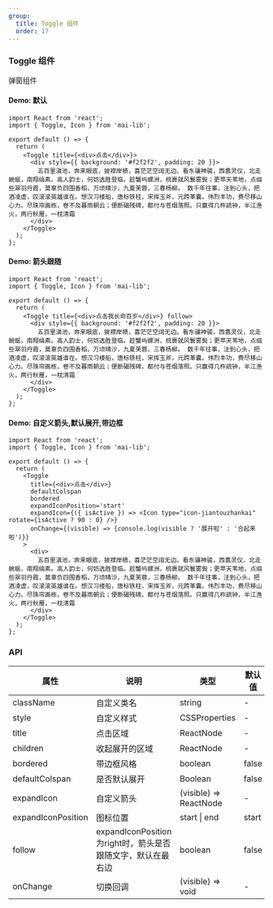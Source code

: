 ```yaml
---
group:
  title: Toggle 组件
  order: 17
---
```


### Toggle 组件

弹窗组件

#### Demo: 默认

```tsx
import React from 'react';
import { Toggle, Icon } from 'mai-lib';

export default () => {
  return (
    <Toggle title={<div>点击</div>}>
      <div style={{ background: '#f2f2f2', padding: 20 }}>
        五百里滇池，奔来眼底，披襟岸帻，喜茫茫空阔无边。看东骧神骏，西翥灵仪，北走蜿蜒，南翔缟素。高人韵士，何妨选胜登临。趁蟹屿螺洲，梳裹就风鬟雾鬓；更苹天苇地，点缀些翠羽丹霞，莫辜负四围香稻，万顷晴沙，九夏芙蓉，三春杨柳。 数千年往事，注到心头，把酒凌虚，叹滚滚英雄谁在。想汉习楼船，唐标铁柱，宋挥玉斧，元跨革囊。伟烈丰功，费尽移山心力。尽珠帘画栋，卷不及暮雨朝云；便断碣残碑，都付与苍烟落照。只赢得几杵疏钟，半江渔火，两行秋雁，一枕清霜
      </div>
    </Toggle>
  );
};
```

#### Demo: 箭头跟随

```tsx
import React from 'react';
import { Toggle, Icon } from 'mai-lib';

export default () => {
  return (
    <Toggle title={<div>点击我长命百岁</div>} follow>
      <div style={{ background: '#f2f2f2', padding: 20 }}>
        五百里滇池，奔来眼底，披襟岸帻，喜茫茫空阔无边。看东骧神骏，西翥灵仪，北走蜿蜒，南翔缟素。高人韵士，何妨选胜登临。趁蟹屿螺洲，梳裹就风鬟雾鬓；更苹天苇地，点缀些翠羽丹霞，莫辜负四围香稻，万顷晴沙，九夏芙蓉，三春杨柳。 数千年往事，注到心头，把酒凌虚，叹滚滚英雄谁在。想汉习楼船，唐标铁柱，宋挥玉斧，元跨革囊。伟烈丰功，费尽移山心力。尽珠帘画栋，卷不及暮雨朝云；便断碣残碑，都付与苍烟落照。只赢得几杵疏钟，半江渔火，两行秋雁，一枕清霜
      </div>
    </Toggle>
  );
};
```

#### Demo: 自定义箭头,默认展开,带边框

```tsx
import React from 'react';
import { Toggle, Icon } from 'mai-lib';

export default () => {
  return (
    <Toggle
      title={<div>点击</div>}
      defaultColspan
      bordered
      expandIconPosition='start'
      expandIcon={({ isActive }) => <Icon type="icon-jiantouzhankai" rotate={isActive ? 90 : 0} />}
      onChange={(visible) => {console.log(visible ? '展开啦' : '合起来啦')}}
    >
      <div>
        五百里滇池，奔来眼底，披襟岸帻，喜茫茫空阔无边。看东骧神骏，西翥灵仪，北走蜿蜒，南翔缟素。高人韵士，何妨选胜登临。趁蟹屿螺洲，梳裹就风鬟雾鬓；更苹天苇地，点缀些翠羽丹霞，莫辜负四围香稻，万顷晴沙，九夏芙蓉，三春杨柳。 数千年往事，注到心头，把酒凌虚，叹滚滚英雄谁在。想汉习楼船，唐标铁柱，宋挥玉斧，元跨革囊。伟烈丰功，费尽移山心力。尽珠帘画栋，卷不及暮雨朝云；便断碣残碑，都付与苍烟落照。只赢得几杵疏钟，半江渔火，两行秋雁，一枕清霜
      </div>
    </Toggle>
  );
};
```

### API

| 属性     | 说明                                                            | 类型      | 默认值 |
| -------- | --------------------------------------------------------------- | --------- | ------ |
| className    | 自定义类名   | string        | -      |
| style        | 自定义样式   | CSSProperties | -      |
| title    | 点击区域 | ReactNode | - |
| children    | 收起展开的区域 | ReactNode | - |
| bordered    | 带边框风格 | boolean | false |
| defaultColspan    | 是否默认展开 | Boolean | false |
| expandIcon    | 自定义箭头 | (visible) => ReactNode | - |
| expandIconPosition    | 图标位置 | start \| end | start |
| follow    | expandIconPosition为right时，箭头是否跟随文字，默认在最右边 | boolean | false |
| onChange    | 切换回调 | (visible) => void | - |
